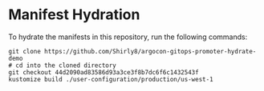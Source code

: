# Manifest Hydration

To hydrate the manifests in this repository, run the following commands:

```shell
git clone https://github.com/Shirly8/argocon-gitops-promoter-hydrate-demo
# cd into the cloned directory
git checkout 44d2090ad83586d93a3ce3f8b7dc6f6c1432543f
kustomize build ./user-configuration/production/us-west-1
```
